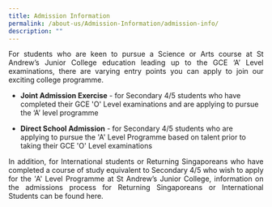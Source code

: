 ```yaml
---
title: Admission Information
permalink: /about-us/Admission-Information/admission-info/
description: ""
---
```

<p align="justify"> For students who are keen to pursue a Science or Arts course at St Andrew’s Junior College education leading up to the GCE ‘A’ Level examinations, there are varying entry points you can apply to join our exciting college programme. </p>

* **Joint Admission Exercise** - for Secondary 4/5 students who have completed their GCE 'O' Level examinations and are applying to pursue the ‘A’ level programme

* **Direct School Admission**&nbsp;- for Secondary 4/5 students who are applying to pursue the 'A' Level Programme based on talent prior to taking their GCE 'O' Level examinations

<p align="justify">
	In addition, for International students or Returning Singaporeans who have completed a course of study equivalent to Secondary 4/5 who wish to apply for the 'A' Level Programme at St Andrew’s Junior College, information on the admissions process for Returning Singaporeans or International Students can be found here.
	</p>